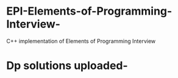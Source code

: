 # EPI-Elements-of-Programming-Interview-
C++ implementation of Elements of Programming Interview

# Dp solutions uploaded-

